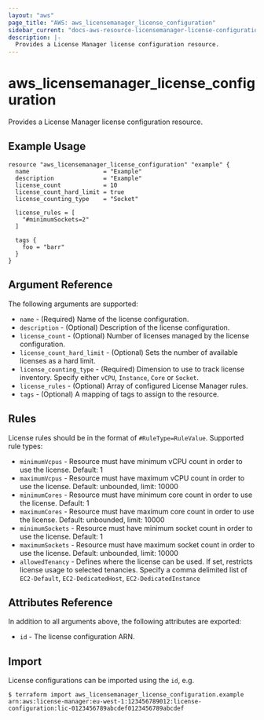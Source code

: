 ```yaml
---
layout: "aws"
page_title: "AWS: aws_licensemanager_license_configuration"
sidebar_current: "docs-aws-resource-licensemanager-license-configuration"
description: |-
  Provides a License Manager license configuration resource.
---
```


# aws_licensemanager_license_configuration

Provides a License Manager license configuration resource.

## Example Usage

```hcl
resource "aws_licensemanager_license_configuration" "example" {
  name                     = "Example"
  description              = "Example"
  license_count            = 10
  license_count_hard_limit = true
  license_counting_type    = "Socket"

  license_rules = [
    "#minimumSockets=2"
  ]

  tags {
    foo = "barr"
  }
}
```

## Argument Reference

The following arguments are supported:

* `name` - (Required) Name of the license configuration.
* `description` - (Optional) Description of the license configuration.
* `license_count` - (Optional) Number of licenses managed by the license configuration.
* `license_count_hard_limit` - (Optional) Sets the number of available licenses as a hard limit.
* `license_counting_type` - (Required) Dimension to use to track license inventory. Specify either `vCPU`, `Instance`, `Core` or `Socket`.
* `license_rules` - (Optional) Array of configured License Manager rules.
* `tags` - (Optional) A mapping of tags to assign to the resource.

## Rules

License rules should be in the format of `#RuleType=RuleValue`. Supported rule types:

* `minimumVcpus` - Resource must have minimum vCPU count in order to use the license. Default: 1
* `maximumVcpus` - Resource must have maximum vCPU count in order to use the license. Default: unbounded, limit: 10000
* `minimumCores` - Resource must have minimum core count in order to use the license. Default: 1
* `maximumCores` - Resource must have maximum core count in order to use the license. Default: unbounded, limit: 10000
* `minimumSockets` - Resource must have minimum socket count in order to use the license. Default: 1
* `maximumSockets` - Resource must have maximum socket count in order to use the license. Default: unbounded, limit: 10000
* `allowedTenancy` - Defines where the license can be used. If set, restricts license usage to selected tenancies. Specify a comma delimited list of `EC2-Default`, `EC2-DedicatedHost`, `EC2-DedicatedInstance`

## Attributes Reference

In addition to all arguments above, the following attributes are exported:

* `id` - The license configuration ARN.

## Import

License configurations can be imported using the `id`, e.g.

```
$ terraform import aws_licensemanager_license_configuration.example arn:aws:license-manager:eu-west-1:123456789012:license-configuration:lic-0123456789abcdef0123456789abcdef
```
